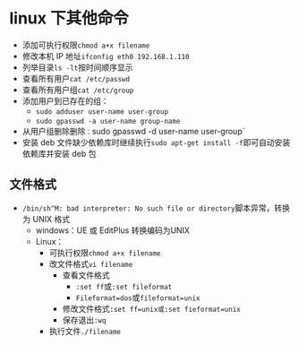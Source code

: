 # linux 下其他命令

- 添加可执行权限`chmod a+x filename`
- 修改本机 IP 地址`ifconfig eth0 192.168.1.110`
- 列举目录`ls -lt`按时间顺序显示
- 查看所有用户`cat /etc/passwd`
- 查看所有用户组`cat /etc/group`
- 添加用户到已存在的组：
  - `sudo adduser user-name user-group`
  - `sudo gpasswd -a user-name group-name`
- 从用户组删除删除`：`sudo gpasswd -d user-name user-group`
- 安装 deb 文件缺少依赖库时继续执行`sudo apt-get install -f`即可自动安装依赖库并安装 deb 包

## 文件格式

- `/bin/sh^M: bad interpreter: No such file or directory`脚本异常，转换为 UNIX 格式
  - windows：UE 或 EditPlus 转换编码为UNIX
  - Linux：
    - 可执行权限`chmod a+x filename`
    - 改文件格式`vi filename`
      - 查看文件格式
        - `:set ff`或`:set fileformat`
        - `Fileformat=dos`或`fileformat=unix`
      - 修改文件格式`:set ff=unix或:set fieformat=unix`
      - 保存退出`:wq`
    - 执行文件`./filename`